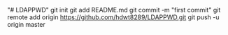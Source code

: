 "# LDAPPWD" 
git init
git add README.md
git commit -m "first commit"
git remote add origin https://github.com/hdwt8289/LDAPPWD.git
git push -u origin master